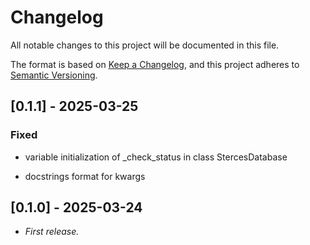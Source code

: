 <!-- markdownlint-configure-file { "MD024": false } -->
# Changelog

All notable changes to this project will be documented in this file.

The format is based on [Keep a Changelog](https://keepachangelog.com/en/1.1.0/),
and this project adheres to [Semantic Versioning](https://semver.org/spec/v2.0.0.html).

## [0.1.1] - 2025-03-25

### Fixed

- variable initialization of _check_status in class StercesDatabase

- docstrings format for kwargs

## [0.1.0] - 2025-03-24

- _First release._
